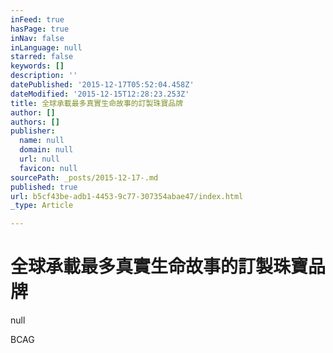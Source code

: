 ```yaml
---
inFeed: true
hasPage: true
inNav: false
inLanguage: null
starred: false
keywords: []
description: ''
datePublished: '2015-12-17T05:52:04.458Z'
dateModified: '2015-12-15T12:28:23.253Z'
title: 全球承載最多真實生命故事的訂製珠寶品牌
author: []
authors: []
publisher:
  name: null
  domain: null
  url: null
  favicon: null
sourcePath: _posts/2015-12-17-.md
published: true
url: b5cf43be-adb1-4453-9c77-307354abae47/index.html
_type: Article

---
```

# 

# 全球承載最多真實生命故事的訂製珠寶品牌
null

BCAG